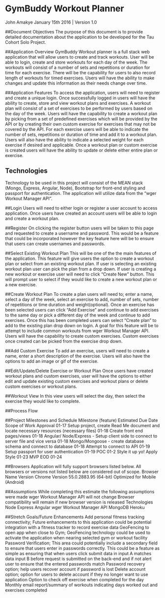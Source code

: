 GymBuddy Workout Planner
========================
John Amakye
January 15th 2016 | Version 1.0

##Document Objectives
The purpose of this document is to provide detailed documentation about the application to be developed for the Tau Cohort Solo Project.

##Application Overview
GymBuddy Workout planner is a full stack web application that will allow users to create and track workouts. User will be able to login, create and store workouts for each day of the week. The workouts will consist of a number of sets and repetitions or duration for time for each exercise. There will be the capability for users to also record length of workouts for timed exercises. Users will have the ability to make changes and update this information as their needs change over time.

##Application Features
To access the application, users will need to register and create a unique login. Once successfully logged in users will have the ability to create, store and view workout plans and exercises.
A workout plan will consist of a set of exercises to be performed by users based on the day of the week. Users will have the capability to create a workout plan by picking from a set of predefined exercises which will be provided by the API or by creating their own custom exercise for exercises that may not be covered by the API. For each exercise users will be able to indicate the number of sets, repetitions or duration of time and add it to a workout plan. Users will also have the ability to indicate a selected weight for each exercise if desired and applicable. Once a workout plan or custom exercise is created users will have the ability to update or delete either entire plan or exercise.

Technologies
------------
Technology to be used in this project will consist of  the MEAN stack (Mongo, Express, Angular, Node),  Bootstrap for front-end styling and passport for authentication. The application will utilize data from the “wger Workout Manager API”.

##Login
Users will need to either login or register a user account to access application. Once users have created an account users will be able to login and create a workout plan.

##Register
 On clicking the register button users will be taken to this page and requested to create a username and password.  This would be a feature that could be incorporated however the key feature here will be to ensure that users can create usernames and passwords.

##Select Existing Workout Plan
This will be one of the the main features of the application. This feature will give users the option to create a workout plan or select from an existing workout plan.  If user is selecting an existing workout plan user can pick the plan from a drop down. If user is creating a new workout or exercise user will need to click “Create New” button. This will prompt user to select if they would like to create a new workout plan or a new exercise.

##Create Workout Plan
To create a plan users will need to; enter a name, select a day of the week, select an exercise to add,  number of sets, number of repetitions or time duration and weight(optional).
Once an exercise has been selected users can click “Add Exercise” and continue to add exercises to the same day  or pick a different day of the week and continue to add exercises. Once this has been completed users can select “Create plan” to add to the existing plan drop down on login.
A goal for this feature will be to attempt to include common workouts from wger Workout Manager API.
Users will have the capability to create custom exercises. Custom exercises once created can be picked from the exercise drop down.

##Add Custom Exercise
To add an exercise, users will need to create a name, enter a short description of the exercise. Users will also have the options to add an image or gif of the exercise.

##Edit/Update/Delete Exercise or Workout Plan
Once users have created workout plans and custom exercises, user will have the options to either edit and update existing custom exercises and workout plans or delete custom exercises or workout plans.

##Workout View
In this view users will select the day, then select the exercise they would like to complete.

##Process Flow

##Project Milestones and Schedule
Milestone (feature)
Estimated Due Date
Scope of Work Approval
01-17
Setup project, create Read Me document and locate necessary resources (necessary files)
01-18
Create front end pages/views
01-18
Angular/ Node/Express - Setup client side to connect to server file and vice versa
01-18
Mongo/Mongoose - create database schema and connect to database
01-18
Attempt to connect to API
01-19
Setup passport for user authentication
01-19
POC
01-2
Style it up yo! Apply Style
01-23
MVP
EOD 01-24

##Browsers
Application will fully support browsers listed below. All browsers or versions not listed below are considered out of scope.
Browser Name
Version
Chrome
Version 55.0.2883.95 (64-bit)
Optimized for Mobile (Android)

##Assumptions
While completing this estimate the following assumptions were made
wger Workout Manager API will not change
Browser compatibility will remain if new browser version is released
Technologies
Node
Express
Angular
wger Workout Manager API
MongoDB
Heroku

##Stretch Goals/Future Enhancements
Add personal fitness tracking connectivity; Future enhancements to this application could be potential integration with a fitness tracker to record exercise data
GeoFencing to open app when close to Gym; GeoFencing technology could be used to activate the application when nearing selected gym or workout facility
Password Verification; This area could potentially include a secondary field to ensure that users enter in passwords correctly. This could be a feature as simple as ensuring that when users click submit data in input A matches data input B before request is submitted on the back-end and if not alert user to ensure that the entered passwords match
Password recovery option; help users recover account if password is lost
Delete account option; option for users to delete account if they no longer want to use application
Option to check off exercise when completed for the day
Monthly email report/summary of workouts indicating days worked out and exercises completed
